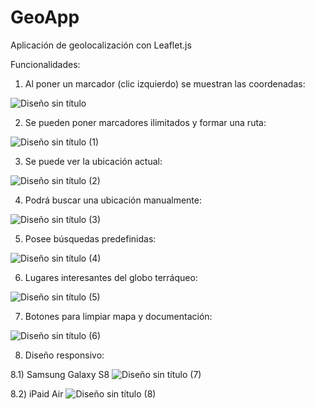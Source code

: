 # GeoApp
Aplicación de geolocalización con Leaflet.js

Funcionalidades:

1) Al poner un marcador (clic izquierdo) se muestran las coordenadas:

![Diseño sin título](https://user-images.githubusercontent.com/60452856/173212209-f9d631d3-818c-4422-93b7-c54f947c0fb0.png)

2) Se pueden poner marcadores ilimitados y formar una ruta:

![Diseño sin título (1)](https://user-images.githubusercontent.com/60452856/173212278-be0a2732-1f2d-453b-9924-7a955b9c0327.png)

3) Se puede ver la ubicación actual:

![Diseño sin título (2)](https://user-images.githubusercontent.com/60452856/173212338-0f783c06-a16b-45ce-a480-10941f47fffa.png)

4) Podrá buscar una ubicación manualmente:

![Diseño sin título (3)](https://user-images.githubusercontent.com/60452856/173212397-76132a8d-d2d7-4b9a-823e-b0c84f870f91.png)

5) Posee búsquedas predefinidas:

![Diseño sin título (4)](https://user-images.githubusercontent.com/60452856/173212434-deac053f-d975-4b57-92f2-cf12870988c2.png)

6) Lugares interesantes del globo terráqueo:

![Diseño sin título (5)](https://user-images.githubusercontent.com/60452856/173212473-ae56a4bd-4564-417e-a6df-2bd1796279bd.png)

7) Botones para limpiar mapa y documentación:

![Diseño sin título (6)](https://user-images.githubusercontent.com/60452856/173212517-6fc610ce-f31b-49d8-a4e9-50c755f2e943.png)

8) Diseño responsivo:

8.1) Samsung Galaxy S8
![Diseño sin título (7)](https://user-images.githubusercontent.com/60452856/173212607-5e88f526-fcd0-4384-a42f-99f3b4e9292c.png)

8.2) iPaid Air
![Diseño sin título (8)](https://user-images.githubusercontent.com/60452856/173212680-450b878e-4ea6-48c3-8b91-6c0704abcb30.png)



